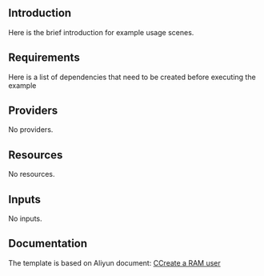<!-- BEGIN_TF_DOCS -->

## Introduction

Here is the brief introduction for example usage scenes.

## Requirements

Here is a list of dependencies that need to be created before executing the example

## Providers

No providers.

## Resources

No resources.

## Inputs

No inputs.

## Documentation
<!-- docs-link -->

The template is based on Aliyun document: [CCreate a RAM user](https://help.aliyun.com/document_detail/146286.html)

<!-- docs-link -->
<!-- END_TF_DOCS -->    